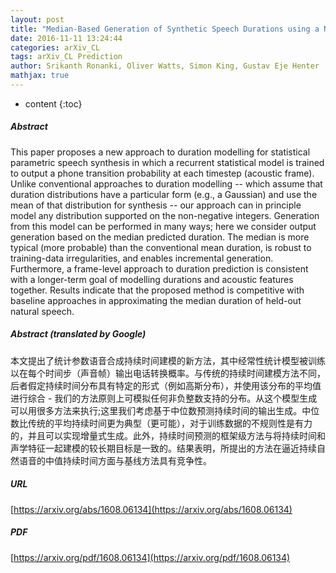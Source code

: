 ```yaml
---
layout: post
title: "Median-Based Generation of Synthetic Speech Durations using a Non-Parametric Approach"
date: 2016-11-11 13:24:44
categories: arXiv_CL
tags: arXiv_CL Prediction
author: Srikanth Ronanki, Oliver Watts, Simon King, Gustav Eje Henter
mathjax: true
---
```


* content
{:toc}

##### Abstract
This paper proposes a new approach to duration modelling for statistical parametric speech synthesis in which a recurrent statistical model is trained to output a phone transition probability at each timestep (acoustic frame). Unlike conventional approaches to duration modelling -- which assume that duration distributions have a particular form (e.g., a Gaussian) and use the mean of that distribution for synthesis -- our approach can in principle model any distribution supported on the non-negative integers. Generation from this model can be performed in many ways; here we consider output generation based on the median predicted duration. The median is more typical (more probable) than the conventional mean duration, is robust to training-data irregularities, and enables incremental generation. Furthermore, a frame-level approach to duration prediction is consistent with a longer-term goal of modelling durations and acoustic features together. Results indicate that the proposed method is competitive with baseline approaches in approximating the median duration of held-out natural speech.

##### Abstract (translated by Google)
本文提出了统计参数语音合成持续时间建模的新方法，其中经常性统计模型被训练以在每个时间步（声音帧）输出电话转换概率。与传统的持续时间建模方法不同，后者假定持续时间分布具有特定的形式（例如高斯分布），并使​​用该分布的平均值进行综合 - 我们的方法原则上可模拟任何非负整数支持的分布。从这个模型生成可以用很多方法来执行;这里我们考虑基于中位数预测持续时间的输出生成。中位数比传统的平均持续时间更为典型（更可能），对于训练数据的不规则性是有力的，并且可以实现增量式生成。此外，持续时间预测的框架级方法与将持续时间和声学特征一起建模的较长期目标是一致的。结果表明，所提出的方法在逼近持续自然语音的中值持续时间方面与基线方法具有竞争性。

##### URL
[https://arxiv.org/abs/1608.06134](https://arxiv.org/abs/1608.06134)

##### PDF
[https://arxiv.org/pdf/1608.06134](https://arxiv.org/pdf/1608.06134)

